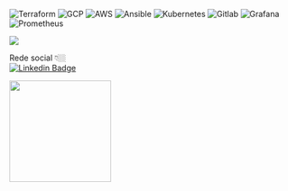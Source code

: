 <p>
<img alt="Terraform"  src="https://img.shields.io/badge/Terraform-623CE4?style=for-the-badge&logo=terraform&logoColor=white"/>
<img alt="GCP"        src="https://img.shields.io/badge/Google%20Cloud-4285F4?&style=plastic&logo=Google%20Cloud&logoColor=white"/>
<img alt="AWS"        src="https://img.shields.io/badge/Amazon_AWS-FF9900?style=for-the-badge&logo=amazonaws&logoColor=white"/>
<img alt="Ansible"    src="https://img.shields.io/badge/ansible-EE0000?style=plastic&logo=ansible&logoColor=white"/>
<img alt="Kubernetes" src="https://img.shields.io/badge/kubernetes-326CE5?style=plastic&logo=kubernetes&logoColor=white"/>
<img alt="Gitlab"     src="https://img.shields.io/badge/logo-gitlab-blue?style=plastic&gitlab&logoColor=white"/>
<img alt="Grafana"    src="https://img.shields.io/badge/grafana.grafana-orange?style=plastic&logo=grafana&logoColor=white"/>
<img alt="Prometheus" src="https://img.shields.io/badge/Prometheus-000000?style=for-the-badge&logo=prometheus&labelColor=blue"/>
</p>

![](https://komarev.com/ghpvc/?username=robson-devops&color=brightgreen)

Rede social 👇🏼  
[![Linkedin Badge](https://img.shields.io/badge/-LinkedIn-blue?style=flat-square&logo=Linkedin&logoColor=white&link=https://www.linkedin.com/in/robson-ferreira-154121163/)](https://www.linkedin.com/in/robson-ferreira-154121163/) 


<img height="180em" src="https://github-readme-stats.vercel.app/api?username=robson-devops&show_icons=true&hide_border=true&&count_private=true&include_all_commits=true" />
